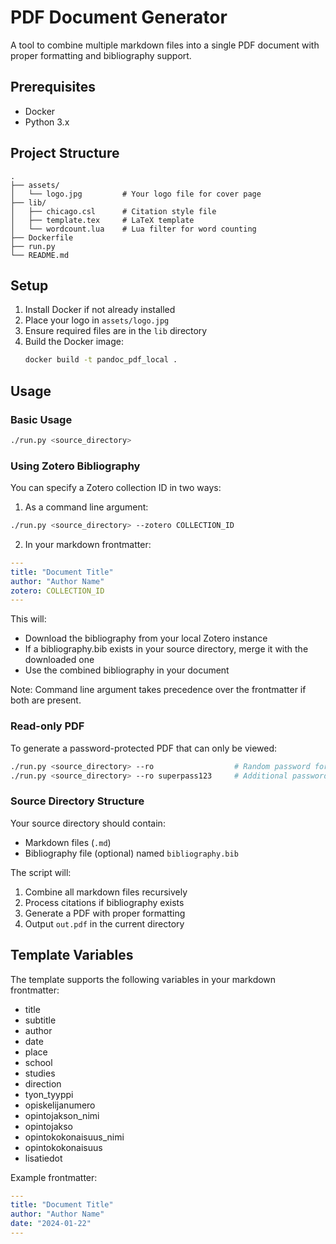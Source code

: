 # PDF Document Generator

A tool to combine multiple markdown files into a single PDF document with proper formatting and bibliography support.

## Prerequisites

- Docker
- Python 3.x

## Project Structure

```
.
├── assets/
│   └── logo.jpg         # Your logo file for cover page
├── lib/
│   ├── chicago.csl      # Citation style file
│   ├── template.tex     # LaTeX template
│   └── wordcount.lua    # Lua filter for word counting
├── Dockerfile
├── run.py
└── README.md
```

## Setup

1. Install Docker if not already installed
2. Place your logo in `assets/logo.jpg`
3. Ensure required files are in the `lib` directory
4. Build the Docker image:
   ```bash
   docker build -t pandoc_pdf_local .
   ```

## Usage

### Basic Usage
```bash
./run.py <source_directory>
```

### Using Zotero Bibliography
You can specify a Zotero collection ID in two ways:

1. As a command line argument:
```bash
./run.py <source_directory> --zotero COLLECTION_ID
```

2. In your markdown frontmatter:
```yaml
---
title: "Document Title"
author: "Author Name"
zotero: COLLECTION_ID
---
```

This will:
- Download the bibliography from your local Zotero instance
- If a bibliography.bib exists in your source directory, merge it with the downloaded one
- Use the combined bibliography in your document

Note: Command line argument takes precedence over the frontmatter if both are present.

### Read-only PDF
To generate a password-protected PDF that can only be viewed:
```bash
./run.py <source_directory> --ro                  # Random password for owner actions
./run.py <source_directory> --ro superpass123     # Additional password required to open the file
```

### Source Directory Structure
Your source directory should contain:
- Markdown files (`.md`)
- Bibliography file (optional) named `bibliography.bib`

The script will:
1. Combine all markdown files recursively
2. Process citations if bibliography exists
3. Generate a PDF with proper formatting
4. Output `out.pdf` in the current directory

## Template Variables

The template supports the following variables in your markdown frontmatter:
- title
- subtitle
- author
- date
- place
- school
- studies
- direction
- tyon_tyyppi
- opiskelijanumero
- opintojakson_nimi
- opintojakso
- opintokokonaisuus_nimi
- opintokokonaisuus
- lisatiedot

Example frontmatter:
```yaml
---
title: "Document Title"
author: "Author Name"
date: "2024-01-22"
---
```
